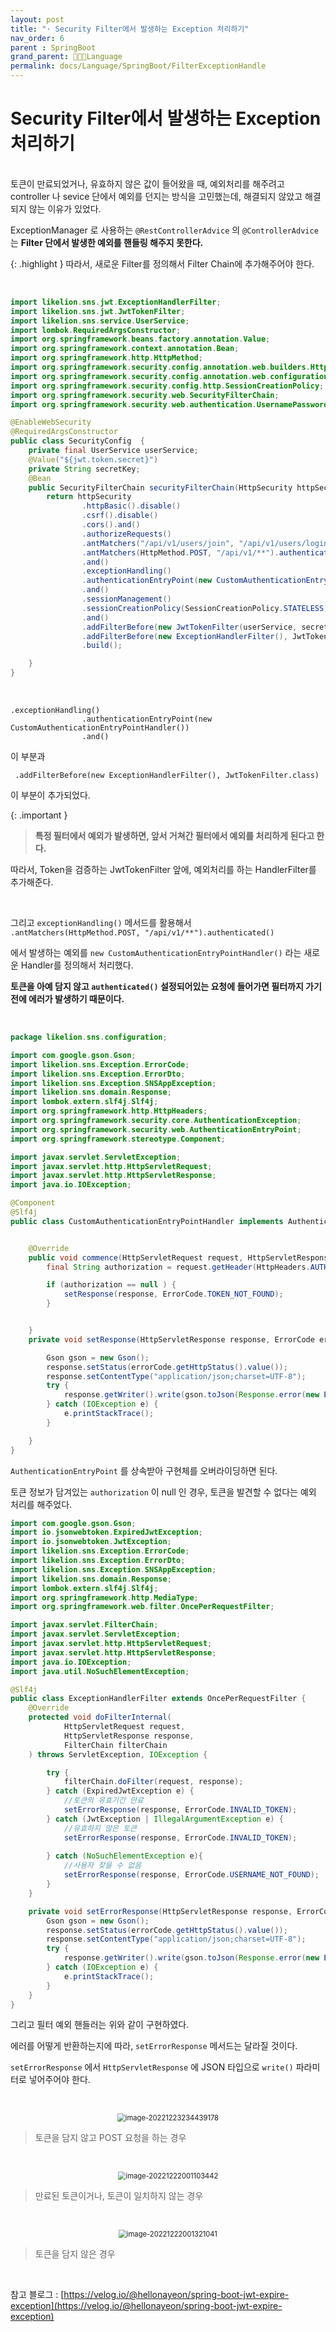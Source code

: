 ```yaml
---
layout: post
title: "· Security Filter에서 발생하는 Exception 처리하기"
nav_order: 6
parent : SpringBoot
grand_parent: 👩🏻‍💻Language
permalink: docs/Language/SpringBoot/FilterExceptionHandle
---
```



# Security Filter에서 발생하는 Exception 처리하기

<br>
토큰이 만료되었거나, 유효하지 않은 값이 들어왔을 때, 예외처리를 해주려고 controller 나 sevice 단에서 예외를 던지는 방식을 고민했는데, 해결되지 않았고 해결되지 않는 이유가 있었다.

ExceptionManager 로 사용하는 `@RestControllerAdvice` 의 `@ControllerAdvice` 는 **Filter 단에서 발생한 예외를 핸들링 해주지 못한다.**


{: .highlight }
따라서, 새로운 Filter를 정의해서 Filter Chain에 추가해주어야 한다.

<br>

```java
import likelion.sns.jwt.ExceptionHandlerFilter;
import likelion.sns.jwt.JwtTokenFilter;
import likelion.sns.service.UserService;
import lombok.RequiredArgsConstructor;
import org.springframework.beans.factory.annotation.Value;
import org.springframework.context.annotation.Bean;
import org.springframework.http.HttpMethod;
import org.springframework.security.config.annotation.web.builders.HttpSecurity;
import org.springframework.security.config.annotation.web.configuration.EnableWebSecurity;
import org.springframework.security.config.http.SessionCreationPolicy;
import org.springframework.security.web.SecurityFilterChain;
import org.springframework.security.web.authentication.UsernamePasswordAuthenticationFilter;

@EnableWebSecurity
@RequiredArgsConstructor
public class SecurityConfig  {
    private final UserService userService;
    @Value("${jwt.token.secret}")
    private String secretKey;
    @Bean
    public SecurityFilterChain securityFilterChain(HttpSecurity httpSecurity) throws Exception {
        return httpSecurity
                .httpBasic().disable()
                .csrf().disable()
                .cors().and()
                .authorizeRequests()
                .antMatchers("/api/v1/users/join", "/api/v1/users/login").permitAll()
                .antMatchers(HttpMethod.POST, "/api/v1/**").authenticated()
                .and()
                .exceptionHandling()
                .authenticationEntryPoint(new CustomAuthenticationEntryPointHandler())
                .and()
                .sessionManagement()
                .sessionCreationPolicy(SessionCreationPolicy.STATELESS)
                .and()
                .addFilterBefore(new JwtTokenFilter(userService, secretKey), UsernamePasswordAuthenticationFilter.class)
                .addFilterBefore(new ExceptionHandlerFilter(), JwtTokenFilter.class)
                .build();

    }
}
```

<br>


```
.exceptionHandling()
                .authenticationEntryPoint(new CustomAuthenticationEntryPointHandler())
                .and()
```

이 부분과
```
 .addFilterBefore(new ExceptionHandlerFilter(), JwtTokenFilter.class)
```

이 부분이 추가되었다.

{: .important }
> **특정 필터에서 예외가 발생하면, 앞서 거쳐간 필터에서 예외를 처리하게 된다고 한다.**

따라서, Token을 검증하는 JwtTokenFilter 앞에, 예외처리를 하는 HandlerFilter를 추가해준다.

<br>

그리고 `exceptionHandling()` 메서드를 활용해서 ` .antMatchers(HttpMethod.POST, "/api/v1/**").authenticated()`

에서 발생하는 예외를 `new CustomAuthenticationEntryPointHandler()` 라는 새로운 Handler를 정의해서 처리했다.

**토큰을 아예 담지 않고 `authenticated()` 설정되어있는 요청에 들어가면 필터까지 가기전에 에러가 발생하기 때문이다.**

<br>

```java
package likelion.sns.configuration;

import com.google.gson.Gson;
import likelion.sns.Exception.ErrorCode;
import likelion.sns.Exception.ErrorDto;
import likelion.sns.Exception.SNSAppException;
import likelion.sns.domain.Response;
import lombok.extern.slf4j.Slf4j;
import org.springframework.http.HttpHeaders;
import org.springframework.security.core.AuthenticationException;
import org.springframework.security.web.AuthenticationEntryPoint;
import org.springframework.stereotype.Component;

import javax.servlet.ServletException;
import javax.servlet.http.HttpServletRequest;
import javax.servlet.http.HttpServletResponse;
import java.io.IOException;

@Component
@Slf4j
public class CustomAuthenticationEntryPointHandler implements AuthenticationEntryPoint {


    @Override
    public void commence(HttpServletRequest request, HttpServletResponse response, AuthenticationException authException) throws IOException, ServletException {
        final String authorization = request.getHeader(HttpHeaders.AUTHORIZATION);

        if (authorization == null ) {
            setResponse(response, ErrorCode.TOKEN_NOT_FOUND);
        }


    }
    private void setResponse(HttpServletResponse response, ErrorCode errorCode) throws IOException {

        Gson gson = new Gson();
        response.setStatus(errorCode.getHttpStatus().value());
        response.setContentType("application/json;charset=UTF-8");
        try {
            response.getWriter().write(gson.toJson(Response.error(new ErrorDto(new SNSAppException(errorCode)))));
        } catch (IOException e) {
            e.printStackTrace();
        }

    }
}
```

`AuthenticationEntryPoint` 를 상속받아 구현체를 오버라이딩하면 된다.

토큰 정보가 담겨있는 `authorization` 이 null 인 경우, 토큰을 발견할 수 없다는 예외 처리를 해주었다.

```java
import com.google.gson.Gson;
import io.jsonwebtoken.ExpiredJwtException;
import io.jsonwebtoken.JwtException;
import likelion.sns.Exception.ErrorCode;
import likelion.sns.Exception.ErrorDto;
import likelion.sns.Exception.SNSAppException;
import likelion.sns.domain.Response;
import lombok.extern.slf4j.Slf4j;
import org.springframework.http.MediaType;
import org.springframework.web.filter.OncePerRequestFilter;

import javax.servlet.FilterChain;
import javax.servlet.ServletException;
import javax.servlet.http.HttpServletRequest;
import javax.servlet.http.HttpServletResponse;
import java.io.IOException;
import java.util.NoSuchElementException;

@Slf4j
public class ExceptionHandlerFilter extends OncePerRequestFilter {
    @Override
    protected void doFilterInternal(
            HttpServletRequest request,
            HttpServletResponse response,
            FilterChain filterChain
    ) throws ServletException, IOException {

        try {
            filterChain.doFilter(request, response);
        } catch (ExpiredJwtException e) {
            //토큰의 유효기간 만료
            setErrorResponse(response, ErrorCode.INVALID_TOKEN);
        } catch (JwtException | IllegalArgumentException e) {
            //유효하지 않은 토큰
            setErrorResponse(response, ErrorCode.INVALID_TOKEN);
            
        } catch (NoSuchElementException e){
            //사용자 찾을 수 없음
            setErrorResponse(response, ErrorCode.USERNAME_NOT_FOUND);
        }
    }

    private void setErrorResponse(HttpServletResponse response, ErrorCode errorCode) {
        Gson gson = new Gson();
        response.setStatus(errorCode.getHttpStatus().value());
        response.setContentType("application/json;charset=UTF-8");
        try {
            response.getWriter().write(gson.toJson(Response.error(new ErrorDto(new SNSAppException(errorCode)))));
        } catch (IOException e) {
            e.printStackTrace();
        }
    }
}


```

그리고 필터 예외 핸들러는 위와 같이 구현하였다.

에러를 어떻게 반환하는지에 따라, `setErrorResponse` 메서드는 달라질 것이다.

`setErrorResponse` 에서 `HttpServletResponse` 에 JSON 타입으로 `write()` 파라미터로 넣어주어야 한다.

<br>

<p align="center">
<img src="https://raw.githubusercontent.com/buinq/imageServer/main/img/image-20221223234439178.png" alt="image-20221223234439178" style="zoom:80%;" />
</p>

> 토큰을 담지 않고 POST 요청을 하는 경우

<br>

<p align="center">
<img src="https://raw.githubusercontent.com/buinq/imageServer/main/img/image-20221222001103442.png" alt="image-20221222001103442" style="zoom:80%;" />
</p>

> 만료된 토큰이거나, 토큰이 일치하지 않는 경우

<br>

<p align="center">
<img src="https://raw.githubusercontent.com/buinq/imageServer/main/img/image-20221222001321041.png" alt="image-20221222001321041" style="zoom:80%;" />
</p>

> 토큰을 담지 않은 경우

<br>

참고 블로그 : [https://velog.io/@hellonayeon/spring-boot-jwt-expire-exception](https://velog.io/@hellonayeon/spring-boot-jwt-expire-exception)

